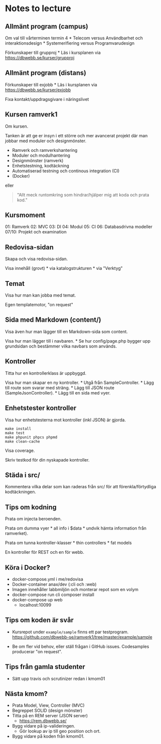 Notes to lecture
========================




Allmänt program (campus)
------------------------

Om val till vårterminen termin 4
    * Telecom versus Användbarhet och interaktionsdesign
    * Systemerifiering versus Programvarudesign

Förkunskaper till grupproj
    * Läs i kursplanen via https://dbwebb.se/kurser/grupproj




Allmänt program (distans)
------------------------

Förkunskaper till exjobb
    * Läs i kursplanen via https://dbwebb.se/kurser/exjobb

Fixa kontakt/uppdragsgivare i näringslivet




Kursen ramverk1
------------------------

Om kursen.

Tanken är att ge er insyn i ett större och mer avancerat projekt där man jobbar med moduler och designmönster.

* Ramverk och ramverkshantering
* Moduler och modulhantering
* Designmönster (ramverk)
* Enhetstestning, kodtäckning
* Automatiserad testning och continous integration (CI)
* (Docker)

eller

> "Allt meck runtomkring som hindrar/hjälper mig att koda och prata kod."




Kursmoment
------------------------

01: Ramverk
02: MVC
03: DI
04: Modul
05: CI
06: Databasdrivna modeller
07/10: Projekt och examination




Redovisa-sidan
------------------------

Skapa och visa redovisa-sidan.

Visa innehåll (grovt)
    * via katalogstrukturen
    * via "Verktyg"




Temat
------------------------

Visa hur man kan jobba med temat.

Egen templatemotor, "on request"




Sida med Markdown (content/)
------------------------

Visa även hur man lägger till en Markdown-sida som content.

Visa hur man lägger till i navbaren.
    * Se hur config/page.php bygger upp grundsidan och bestämmer vilka navbars som används.




Kontroller
------------------------

Titta hur en kontrollerklass är uppbyggd.

Visa hur man skapar en ny kontroller.
    * Utgå från SampleController.
    * Lägg till route som svarar med sträng.
    * Lägg till JSON route (SampleJsonController).
    * Lägg till en sida med vyer.




Enhetstester kontroller
------------------------

Visa hur enhetstesterna mot kontroller (inkl JSON) är gjorda.

```
make install
make test
make phpunit phpcs phpmd
make clean-cache
```

Visa coverage.

Skriv testkod för din nyskapade kontroller.





Städa i src/
-------------------------

Kommentera vilka delar som kan raderas från src/ för att förenkla/förtydliga kodtäckningen.





Tips om kodning
-------------------------

Prata om injecta beroenden.

Prata om dumma vyer
    * all info i $data
    * undvik hämta information från ramverket).

Prata om tunna kontroller-klasser
    * thin controllers
    * fat models

En kontroller för REST och en för webb.






Köra i Docker?
-------------------------

* docker-compose.yml i me/redovisa
* Docker-container anax/dev (:cli och :web)
* Imagen innehåller labbmiljön och monterar repot som en volym
* docker-compose run cli composer install
* docker-compose up web
    * localhost:10099




Tips om koden är svår
-------------------------

* Kursrepot under `example/sample` finns ett par testprogram.
    https://github.com/dbwebb-se/ramverk1/tree/master/example/sample

* Be om fler vid behov, eller ställ frågan i GitHub issues. Codesamples producerar "on request".




Tips från gamla studenter
-------------------------

* Sätt upp travis och scrutinizer redan i kmom01




Nästa kmom?
-------------------------

* Prata Model, View, Controller (MVC)
* Begreppet SOLID (design mönster)
* Titta på en REM server (JSON server)
    * https://rem.dbwebb.se/
* Bygg vidare på ip-valideringen.
    * Gör lookup av ip till geo position och ort.
* Bygg vidare på koden från kmom01.
